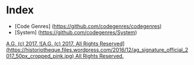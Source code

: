 # Index
* [Code Genres] (https://github.com/codegenres/codegenres)
* [System] (https://github.com/codegenres/System)

[A.G. (c) 2017. ![A.G. (c) 2017. All Rights Reserved]
(https://historiotheque.files.wordpress.com/2016/12/ag_signature_official_2017_50px_cropped_pink.jpg) All Rights Reserved.](http://alexgagnon.com)
